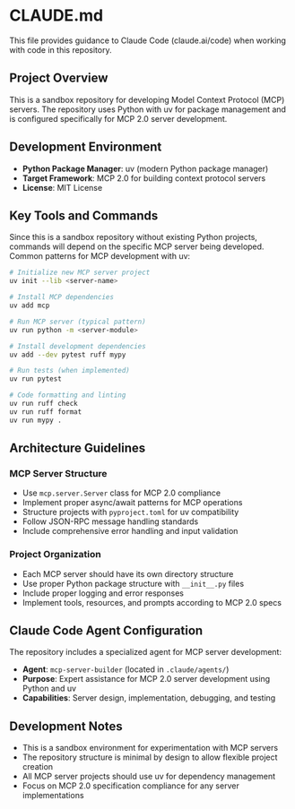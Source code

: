 # CLAUDE.md

This file provides guidance to Claude Code (claude.ai/code) when working with code in this repository.

## Project Overview

This is a sandbox repository for developing Model Context Protocol (MCP) servers. The repository uses Python with uv for package management and is configured specifically for MCP 2.0 server development.

## Development Environment

- **Python Package Manager**: uv (modern Python package manager)
- **Target Framework**: MCP 2.0 for building context protocol servers
- **License**: MIT License

## Key Tools and Commands

Since this is a sandbox repository without existing Python projects, commands will depend on the specific MCP server being developed. Common patterns for MCP development with uv:

```bash
# Initialize new MCP server project
uv init --lib <server-name>

# Install MCP dependencies
uv add mcp

# Run MCP server (typical pattern)
uv run python -m <server-module>

# Install development dependencies
uv add --dev pytest ruff mypy

# Run tests (when implemented)
uv run pytest

# Code formatting and linting
uv run ruff check
uv run ruff format
uv run mypy .
```

## Architecture Guidelines

### MCP Server Structure
- Use `mcp.server.Server` class for MCP 2.0 compliance
- Implement proper async/await patterns for MCP operations
- Structure projects with `pyproject.toml` for uv compatibility
- Follow JSON-RPC message handling standards
- Include comprehensive error handling and input validation

### Project Organization
- Each MCP server should have its own directory structure
- Use proper Python package structure with `__init__.py` files
- Include proper logging and error responses
- Implement tools, resources, and prompts according to MCP 2.0 specs

## Claude Code Agent Configuration

The repository includes a specialized agent for MCP server development:
- **Agent**: `mcp-server-builder` (located in `.claude/agents/`)
- **Purpose**: Expert assistance for MCP 2.0 server development using Python and uv
- **Capabilities**: Server design, implementation, debugging, and testing

## Development Notes

- This is a sandbox environment for experimentation with MCP servers
- The repository structure is minimal by design to allow flexible project creation
- All MCP server projects should use uv for dependency management
- Focus on MCP 2.0 specification compliance for any server implementations